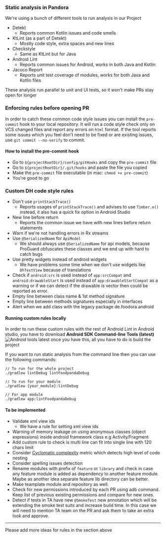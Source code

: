 ### Static analysis in Pandora

We're using a bunch of different tools to run analysis in our Project

* Detekt
    * Reports common Kotlin issues and code smells
* KtLint (as a part of Detekt)
    * Mostly code style, extra spaces and new lines
* Checkstyle
    * Same as KtLint but for Java
* Android Lint
    * Reports common issues for Android, works in both Java and Kotlin
* Jacoco Report
    * Reports unit test coverage of modules, works for both Java and Kotlin files

These analysis run parallel to unit and UI tests, so it won't make PRs stay open for longer

### Enforcing rules before opening PR

In order to catch these common code style issues you can install the `pre-commit` hook to your local repository. It will run a code style check only on VCS changed files and report any errors on `html` format.
If the tool reports some issues which you feel don't need to be fixed or are existing issues, use `git commit --no-verify` to commit.

#### How to install the pre-commit hook

* Go to `${projectRootDir}/config/gitHooks` and copy the `pre-commit` file
* Go to `${projectRootDir}/.git/hooks` and paste the file you copied
* Make the `pre-commit` file executable (in mac: `chmod +x pre-commit`)
* You're good to go

### Custom DH code style rules

* Don't use `printStackTrace()`
    * Reports usages of `printStackTrace()` and advises to use `Timber.e()` instead, it also has a quick fix option in Android Studio
* New line before return
    * Reports the common issue we have with new lines before return statements
* Warn if we're not handling errors in Rx streams
* Use `@SerializedName` for `ApiModel`
    * We should always use `@SerializedName` for api models, because ProGuard obfuscates these classes and we end up with hard to catch bugs
* Use pretty widgets instead of android widgets
    * We have problems some time when we don't use widgets like `DhTextView` because of translations
* Check if `android:src` is used instead of `app:srcCompat` and `android:drawableStart` is used instead of `app:drawableStartCompat` as a warning or if we can detect if the drawable is vector then could be reported as error.
* Empty line between class name & 1st method signature
* Empty line between methods signatures especially in interfaces
* Alert when we add class with the legacy  package de.foodora.android

#### Running custom rules locally

In order to run these custom rules with the rest of Android Lint in Android studio, you have to download **Android SDK Command-line Tools (latest)**
![Android tools latest](https://github.com/deliveryhero/pd-mob-b2c-android/blob/development/wiki-images/android-tools-latest.png)
once you have this, all you have to do is build the project

If you want to run static analysis from the command line then you can use the following commands:
```
// To run for the whole project
./gradlew lintDebug lintFoodpandaDebug

// To run for your module
./gradlew {your_module}:lintDebug

// For app module
./gradlew app:lintFoodpandaDebug
```

#### To be implemented

* Validate xml view ids
    * We have a rule for setting xml view ids
* Warning of memory leakage on using anonymous classes (object expressions) inside android framework class e.g Activity/Fragment
* Add custom rule to check is multi line can fit into single line with 120 chars limit
* Consider [Cyclomatic complexity](https://en.wikipedia.org/wiki/Cyclomatic_complexity) metric which detects high level of code nesting
* Consider spelling issues detection
* Rename modules with prefix of `feature` or `library` and check in case any feature module is added as dependency to another feature module. Maybe as another idea separate feature lib directory can be better.
* Make teamplate module and repository as well.
* Check for new permissions introduced by each PR using adb command. Keep list of previous existing permissions and compare for new ones.
* Detect if tests in TA have new `@SmokeTest` new annotation which will be extending the smoke test suits and increase build time. In this case we will need to mention TA team on the PR and ask them to take an extra look and approve.

***

Please add more ideas for rules in the section above
